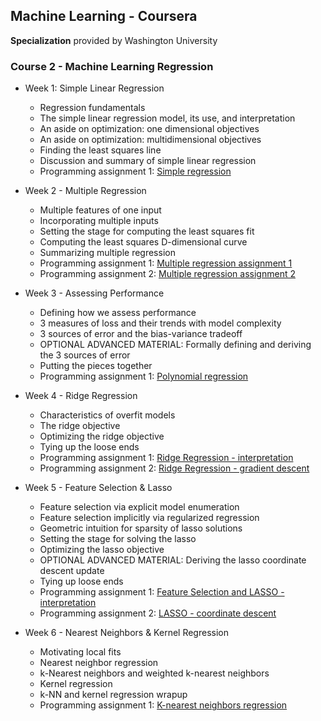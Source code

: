 ## Machine Learning - Coursera
**Specialization** provided by Washington University

### Course 2 - Machine Learning Regression

- Week 1: Simple Linear Regression
  - Regression fundamentals
  - The simple linear regression model, its use, and interpretation
  - An aside on optimization: one dimensional objectives
  - An aside on optimization: multidimensional objectives
  - Finding the least squares line
  - Discussion and summary of simple linear regression
  - Programming assignment 1: [Simple regression](https://github.com/bhunkeler/DataScienceCoursera/blob/master/Machine%20Learning%20-%20Washingtion%20University/002_Machine_Learning_Regression/week1/Programming%20Assignment/week-1-simple-regression-assignment-blank.ipynb)

- Week 2 - Multiple Regression
  - Multiple features of one input
  - Incorporating multiple inputs
  - Setting the stage for computing the least squares fit
  - Computing the least squares D-dimensional curve
  - Summarizing multiple regression
  - Programming assignment 1: [Multiple regression assignment 1](https://github.com/bhunkeler/DataScienceCoursera/blob/master/Machine%20Learning%20-%20Washingtion%20University/002_Machine_Learning_Regression/week2/Programming%20Assignment/week-2-multiple-regression-assignment-1-blank.ipynb)
  - Programming assignment 2: [Multiple regression assignment 2](https://github.com/bhunkeler/DataScienceCoursera/blob/master/Machine%20Learning%20-%20Washingtion%20University/002_Machine_Learning_Regression/week2/Programming%20Assignment/week-2-multiple-regression-assignment-2-blank.ipynb)
  
- Week 3 - Assessing Performance
  - Defining how we assess performance 
  - 3 measures of loss and their trends with model complexity
  - 3 sources of error and the bias-variance tradeoff
  - OPTIONAL ADVANCED MATERIAL: Formally defining and deriving the 3 sources of error
  - Putting the pieces together
  - Programming assignment 1: [Polynomial regression](https://github.com/bhunkeler/DataScienceCoursera/blob/master/Machine%20Learning%20-%20Washingtion%20University/002_Machine_Learning_Regression/week3/Programming%20Assignment/week-3-polynomial-regression-assignment-blank.ipynb)

- Week 4 - Ridge Regression
  - Characteristics of overfit models 
  - The ridge objective
  - Optimizing the ridge objective
  - Tying up the loose ends
  - Programming assignment 1: [Ridge Regression - interpretation](https://github.com/bhunkeler/DataScienceCoursera/blob/master/Machine%20Learning%20-%20Washingtion%20University/002_Machine_Learning_Regression/week4/Programming%20Assignment/week-4-ridge-regression-assignment-1-blank.ipynb)
  - Programming assignment 2: [Ridge Regression - gradient descent](https://github.com/bhunkeler/DataScienceCoursera/blob/master/Machine%20Learning%20-%20Washingtion%20University/002_Machine_Learning_Regression/week4/Programming%20Assignment/week-4-ridge-regression-assignment-2-blank.ipynb)
  
- Week 5 - Feature Selection & Lasso
  - Feature selection via explicit model enumeration 
  - Feature selection implicitly via regularized regression
  - Geometric intuition for sparsity of lasso solutions
  - Setting the stage for solving the lasso
  - Optimizing the lasso objective
  - OPTIONAL ADVANCED MATERIAL: Deriving the lasso coordinate descent update
  - Tying up loose ends
  - Programming assignment 1: [Feature Selection and LASSO - interpretation](https://github.com/bhunkeler/DataScienceCoursera/blob/master/Machine%20Learning%20-%20Washingtion%20University/002_Machine_Learning_Regression/week5/Programming%20Assignment/week-5-lasso-assignment-1-blank.ipynb)
  - Programming assignment 2: [LASSO - coordinate descent](https://github.com/bhunkeler/DataScienceCoursera/blob/master/Machine%20Learning%20-%20Washingtion%20University/002_Machine_Learning_Regression/week5/Programming%20Assignment/week-5-lasso-assignment-2-blank.ipynb)

- Week 6 - Nearest Neighbors & Kernel Regression
  - Motivating local fits
  - Nearest neighbor regression
  - k-Nearest neighbors and weighted k-nearest neighbors  
  - Kernel regression
  - k-NN and kernel regression wrapup
  - Programming assignment 1: [K-nearest neighbors regression](https://github.com/bhunkeler/DataScienceCoursera/blob/master/Machine%20Learning%20-%20Washingtion%20University/002_Machine_Learning_Regression/week6/Programming%20Assignment/week-6-local-regression-assignment-blank.ipynb)
 

